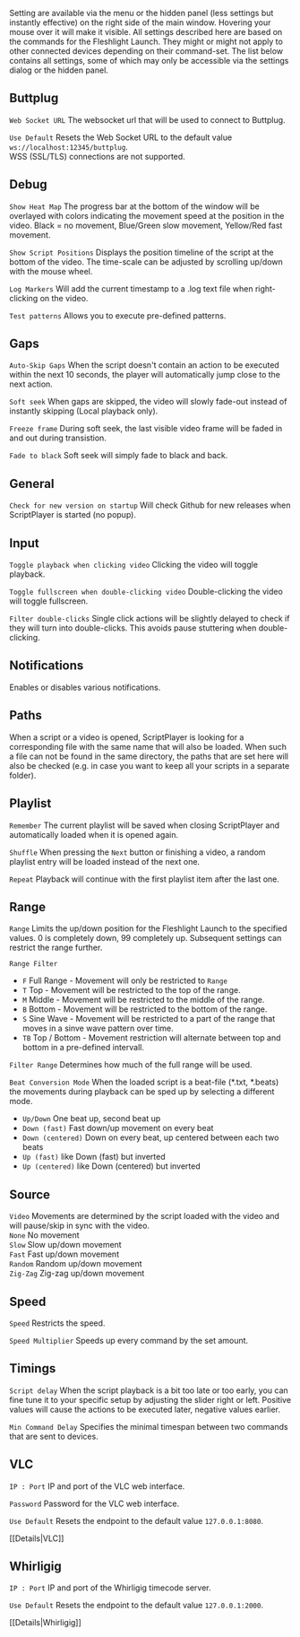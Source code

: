 Setting are available via the menu or the hidden panel (less settings but instantly effective) on the right side of the main window. Hovering your mouse over it will make it visible. All settings described here are based on the commands for the Fleshlight Launch. They might or might not apply to other connected devices depending on their command-set. The list below contains all settings, some of which may only be accessible via the settings dialog or the hidden panel.

## Buttplug

``Web Socket URL`` The websocket url that will be used to connect to Buttplug.  

``Use Default`` Resets the Web Socket URL to the default value ``ws://localhost:12345/buttplug``.  
WSS (SSL/TLS) connections are not supported.

## Debug

``Show Heat Map`` The progress bar at the bottom of the window will be overlayed with colors indicating the movement speed at the position in the video. Black = no movement, Blue/Green slow movement, Yellow/Red fast movement. 

``Show Script Positions`` Displays the position timeline of the script at the bottom of the video. The time-scale can be adjusted by scrolling up/down with the mouse wheel. 

``Log Markers`` Will add the current timestamp to a <filename>.log text file when right-clicking on the video.

``Test patterns`` Allows you to execute pre-defined patterns.  

## Gaps

``Auto-Skip Gaps`` When the script doesn't contain an action to be executed within the next 10 seconds, the player will automatically jump close to the next action.

``Soft seek`` When gaps are skipped, the video will slowly fade-out instead of instantly skipping (Local playback only).

``Freeze frame`` During soft seek, the last visible video frame will be faded in and out during transistion.

``Fade to black`` Soft seek will simply fade to black and back.

## General

``Check for new version on startup`` Will check Github for new releases when ScriptPlayer is started (no popup).

## Input

``Toggle playback when clicking video`` Clicking the video will toggle playback.

``Toggle fullscreen when double-clicking video`` Double-clicking the video will toggle fullscreen.

``Filter double-clicks`` Single click actions will be slightly delayed to check if they will turn into double-clicks. This avoids pause stuttering when double-clicking.

## Notifications

Enables or disables various notifications.

## Paths

When a script or a video is opened, ScriptPlayer is looking for a corresponding file with the same name that will also be loaded. When such a file can not be found in the same directory, the paths that are set here will also be checked (e.g. in case you want to keep all your scripts in a separate folder).

## Playlist

``Remember`` The current playlist will be saved when closing ScriptPlayer and automatically loaded when it is opened again.

``Shuffle`` When pressing the ``Next`` button or finishing a video, a random playlist entry will be loaded instead of the next one.

``Repeat`` Playback will continue with the first playlist item after the last one.

## Range

``Range`` Limits the up/down position for the Fleshlight Launch to the specified values. 0 is completely down, 99 completely up. Subsequent settings can restrict the range further.

``Range Filter``  
* ``F`` Full Range - Movement will only be restricted to ``Range``
* ``T`` Top - Movement will be restricted to the top of the range.
* ``M`` Middle - Movement will be restricted to the middle of the range.
* ``B`` Bottom - Movement will be restricted to the bottom of the range.
* ``S`` Sine Wave - Movement will be restricted to a part of the range that moves in a sinve wave pattern over time.
* ``TB`` Top / Bottom - Movement restriction will alternate between top and bottom in a pre-defined intervall.

``Filter Range`` Determines how much of the full range will be used.

``Beat Conversion Mode`` When the loaded script is a beat-file (*.txt, *.beats) the movements during playback can be sped up by selecting a different mode.
* ``Up/Down`` One beat up, second beat up
* ``Down (fast)`` Fast down/up movement on every beat
* ``Down (centered)`` Down on every beat, up centered between each two beats
* ``Up (fast)`` like Down (fast) but inverted
* ``Up (centered)`` like Down (centered) but inverted

## Source

``Video`` Movements are determined by the script loaded with the video and will pause/skip in sync with the video.  
``None`` No movement  
``Slow`` Slow up/down movement  
``Fast`` Fast up/down movement  
``Random`` Random up/down movement  
``Zig-Zag`` Zig-zag up/down movement 

## Speed

``Speed`` Restricts the speed.  

``Speed Multiplier`` Speeds up every command by the set amount.  

## Timings

``Script delay`` When the script playback is a bit too late or too early, you can fine tune it to your specific setup by adjusting the slider right or left. Positive values will cause the actions to be executed later, negative values earlier.  

``Min Command Delay`` Specifies the minimal timespan between two commands that are sent to devices. 

## VLC

``IP : Port`` IP and port of the VLC web interface.

``Password`` Password for the VLC web interface.

``Use Default`` Resets the endpoint to the default value ``127.0.0.1:8080``.  

 [[Details|VLC]]

## Whirligig

``IP : Port`` IP and port of the Whirligig timecode server.

``Use Default`` Resets the endpoint to the default value ``127.0.0.1:2000``.  

 [[Details|Whirligig]]